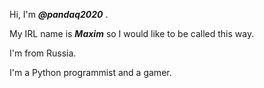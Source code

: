 <p>Hi, I'm <b><i>@pandaq2020</i></b> .</p>
<p>My IRL name is <b><i>Maxim</i></b> so I would like to be called this way.</p>
<p>I'm from Russia.</p>
<p>I'm a Python programmist and a gamer.</br></br></p>
